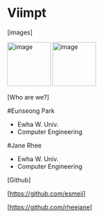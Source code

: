 # Viimpt

[images]

<img width="100" alt="image" src="https://user-images.githubusercontent.com/96706954/168216658-b73bca2b-9831-4808-82c8-99e6c127c34d.png"> <img width="100" alt="image" src="https://user-images.githubusercontent.com/101385462/168222346-e99eb141-e4c3-45f8-9ae6-54f32af6375c.jpg">


[Who are we?]

#Eunseong Park
- Ewha W. Univ.
- Computer Engineering 

#Jane Rhee
- Ewha W. Univ.
- Computer Engineering


[Github]

[https://github.com/esmeii]

[https://github.com/rheejane]

